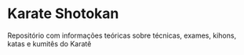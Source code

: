 # Karate Shotokan
Repositório com informações teóricas sobre técnicas, exames, kihons, katas e kumitês do Karatê
